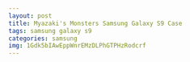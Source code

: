 ```yaml
---
layout: post
title: Myazaki's Monsters Samsung Galaxy S9 Case
tags: samsung galaxy s9
categories: samsung
img: 1Gdk5bIAwEppWnrEMzDLPhGTPHzRodcrf
---
```

